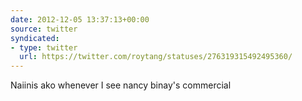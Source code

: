 ```yaml
---
date: 2012-12-05 13:37:13+00:00
source: twitter
syndicated:
- type: twitter
  url: https://twitter.com/roytang/statuses/276319315492495360/
---
```


Naiinis ako whenever I see nancy binay's commercial